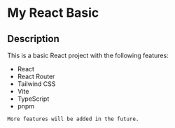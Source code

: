 # My React Basic

## Description

This is a basic React project with the following features:

- React
- React Router
- Tailwind CSS
- Vite
- TypeScript
- pnpm

`More features will be added in the future.`
